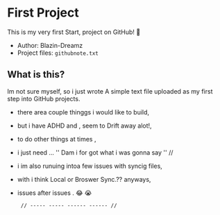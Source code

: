 # First Project

This is my very first Start, project on GitHub! 🎉

- Author: Blazin-Dreamz
- Project files: `githubnote.txt`

## What is this?

Im not sure myself, so i just wrote A simple text file uploaded as my first step into GitHub projects.
- there area couple thinggs i would like to build,
- but i have ADHD and , seem to Drift away alot!,
-  to do other things  at times ,
-  i just need ... '' Dam i for got what i was gonna say ''  //
-  i im also runuing intoa few issues with syncig files,
-  with i think Local or Broswer Sync.?? anyways,
-  issues after issues . 😂 😭

        // ----- ----- ------ ------ //
